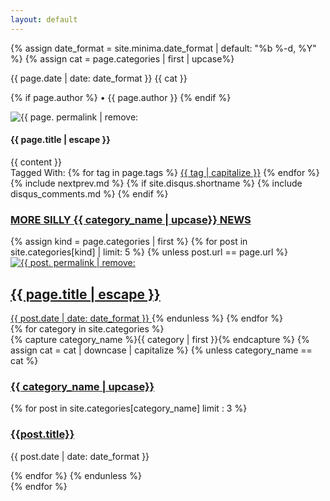 ```yaml
---
layout: default
---
```

<section class = 'flex-in'>
  <article class="post child main" itemscope itemtype="http://schema.org/BlogPosting">
    <section class="post-header">
      <p class="post-meta">
        {% assign date_format = site.minima.date_format | default: "%b %-d, %Y" %}
        {% assign cat = page.categories | first | upcase%}
      <p class = 'flex out'>
        <time class="post-meta" datetime="{{ page.date | date_to_xmlschema }}" itemprop="datePublished">
        {{ page.date | date: date_format }}</time>
        <span class = 'right {{ cat | downcase }}'>{{ cat }}</span>
      </p>
        {% if page.author %}
          • <span itemprop="author" itemscope itemtype="http://schema.org/Person"><span itemprop="name">{{ page.author }}</span></span>
        {% endif %}
      </p>
      <img src = '{{ site.baseurl }}/assets/posts/{{ page. permalink | remove: '/'}}.jpg' alt = '{{ page. permalink | remove: '/'}}'>
      <h1 class="post-title {{ page.categories | first | downcase}}" itemprop="name headline">{{ page.title | escape }}</h1>
    </section>
    <div class="post-content" itemprop="articleBody">
      {{ content }}
    </div>
    <div class = 'meta-tags'>
     Tagged With:
      {% for tag in page.tags %}
        <a href = '/'>{{ tag | capitalize }}</a>
      {% endfor %}
    </div>
    {% include nextprev.md %}
    {% if site.disqus.shortname %}
      {% include disqus_comments.md %}
    {% endif %}
    <a  href="{{site.baseurl}}/category/{{  cat | downcase}}"><h3 class="flex category-head {{ cat |downcase }}"><span>MORE SILLY {{ category_name | upcase}} NEWS</span></h3></a>
    <div class = 'flex out'>
      {% assign kind = page.categories | first %}
       {% for post in site.categories[kind] | limit: 5 %}
          {% unless post.url == page.url %}
           <a href="{{ site.baseurl }}{{ post.url }}" class = 'child duo flex-down'>
              <img src = '{{ site.baseurl }}/assets/posts/{{ post.permalink | remove: '/'}}.jpg' alt = '{{ post. permalink | remove: '/'}}'>
              <h2 itemprop="name headline">{{ page.title | escape }}</h2>
              <time class="post-meta" >{{ post.date | date: date_format }}</time>
           </a>
          {% endunless %}
       {% endfor %}
    </div>
  </article>
  <aside class = ' child third'>
   <div id="archives">
      {% for category in site.categories %}
      <div class="archive-group">
        {% capture category_name %}{{ category | first }}{% endcapture %}
         {% assign cat = cat | downcase | capitalize %}
          {% unless category_name == cat %}
          <div id="#{{ category_name | slugize }}"></div>
          <p></p>
          <a  href="{{site.baseurl}}/category/{{  category_name}}"><h3 class="category-head {{ category_name | downcase }}">{{ category_name | upcase}}</h3></a>
          <a name="{{ category_name | slugize }}"></a>
          {% for post in site.categories[category_name] limit : 3 %}
            <div class="archive-item">
              <h3><a href="{{ site.baseurl }}{{ post.url }}">{{post.title}}</a></h3>
              <p><span class="post-meta">{{ post.date | date: date_format }}</span></p>
            </div>
          {% endfor %}
          {% endunless %}
      </div>
    {% endfor %}
    </div>
  </aside>
</section>

